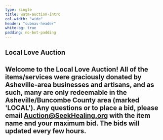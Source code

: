 ```yaml
---
type: single
title: watm-auction-intro
col-width: "wide"
header: "subnav-header"
white-bg: true
padding: no-bot-padding
---
```


## <span class="emphasized-header">Local Love Auction</span>

## Welcome to the Local Love Auction! All of the items/services were graciously donated by Asheville-area businesses and artisans, and as such, many are only redeemable in the Asheville/Buncombe County area (marked 'LOCAL'). Any questions or to place a bid, please email [Auction@SeekHealing.org](mailto:auction@seekhealing.org) with the item name and your maximum bid. The bids will updated every few hours.
